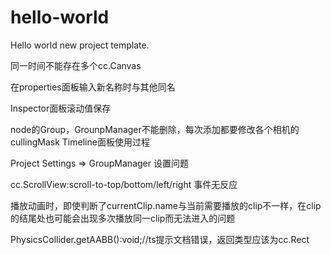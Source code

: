 # hello-world
Hello world new project template.

同一时间不能存在多个cc.Canvas


在properties面板输入新名称时与其他同名

Inspector面板滚动值保存

node的Group，GrounpManager不能删除，每次添加都要修改各个相机的cullingMask
Timeline面板使用过程


Project Settings => GroupManager 设置问题


		
cc.ScrollView:scroll-to-top/bottom/left/right 事件无反应

播放动画时，即使判断了currentClip.name与当前需要播放的clip不一样，在clip的结尾处也可能会出现多次播放同一clip而无法进入的问题

PhysicsCollider.getAABB():void;//ts提示文档错误，返回类型应该为cc.Rect